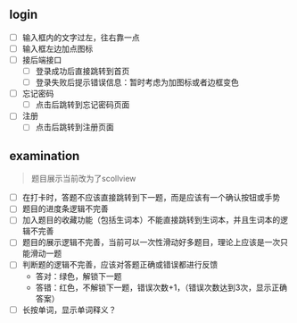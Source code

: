 ## login
- [ ] 输入框内的文字过左，往右靠一点
- [ ] 输入框左边加点图标
- [ ] 接后端接口
    - [ ] 登录成功后直接跳转到首页
    - [ ] 登录失败后提示错误信息：暂时考虑为加图标或者边框变色
- [ ] 忘记密码
    - [ ] 点击后跳转到忘记密码页面
- [ ] 注册
    - [ ] 点击后跳转到注册页面

## examination
> 题目展示当前改为了scollview
- [ ] 在打卡时，答题不应该直接跳转到下一题，而是应该有一个确认按钮或手势
- [ ] 题目的进度条逻辑不完善
- [ ] 加入题目的收藏功能（包括生词本）不能直接跳转到生词本，并且生词本的逻辑不完善
- [ ] 题目的展示逻辑不完善，当前可以一次性滑动好多题目，理论上应该是一次只能滑动一题
- [ ] 判断题的逻辑不完善，应该对答题正确或错误都进行反馈
    - 答对：绿色，解锁下一题
    - 答错：红色，不解锁下一题，错误次数+1，（错误次数达到3次，显示正确答案）
- [ ] 长按单词，显示单词释义？